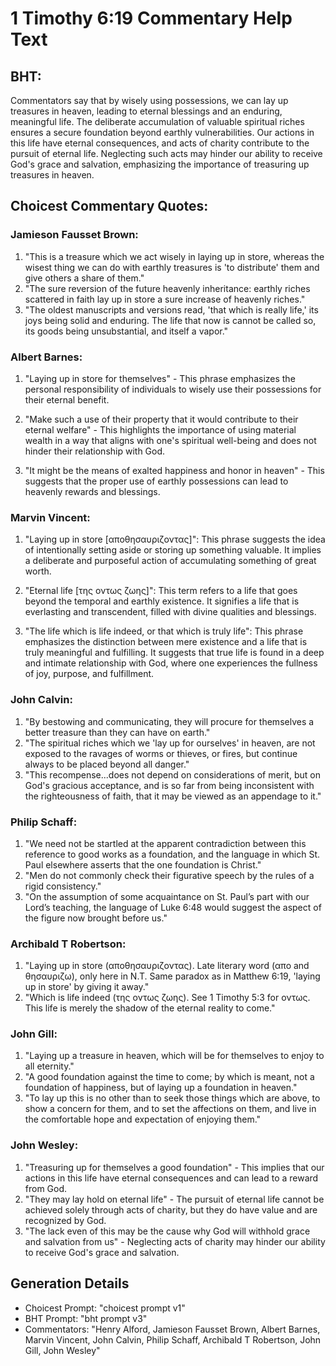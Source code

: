 # 1 Timothy 6:19 Commentary Help Text

## BHT:
Commentators say that by wisely using possessions, we can lay up treasures in heaven, leading to eternal blessings and an enduring, meaningful life. The deliberate accumulation of valuable spiritual riches ensures a secure foundation beyond earthly vulnerabilities. Our actions in this life have eternal consequences, and acts of charity contribute to the pursuit of eternal life. Neglecting such acts may hinder our ability to receive God's grace and salvation, emphasizing the importance of treasuring up treasures in heaven.

## Choicest Commentary Quotes:
### Jamieson Fausset Brown:
1. "This is a treasure which we act wisely in laying up in store, whereas the wisest thing we can do with earthly treasures is 'to distribute' them and give others a share of them."
2. "The sure reversion of the future heavenly inheritance: earthly riches scattered in faith lay up in store a sure increase of heavenly riches."
3. "The oldest manuscripts and versions read, 'that which is really life,' its joys being solid and enduring. The life that now is cannot be called so, its goods being unsubstantial, and itself a vapor."

### Albert Barnes:
1. "Laying up in store for themselves" - This phrase emphasizes the personal responsibility of individuals to wisely use their possessions for their eternal benefit. 

2. "Make such a use of their property that it would contribute to their eternal welfare" - This highlights the importance of using material wealth in a way that aligns with one's spiritual well-being and does not hinder their relationship with God. 

3. "It might be the means of exalted happiness and honor in heaven" - This suggests that the proper use of earthly possessions can lead to heavenly rewards and blessings.

### Marvin Vincent:
1. "Laying up in store [αποθησαυριζοντας]": This phrase suggests the idea of intentionally setting aside or storing up something valuable. It implies a deliberate and purposeful action of accumulating something of great worth.

2. "Eternal life [της οντως ζωης]": This term refers to a life that goes beyond the temporal and earthly existence. It signifies a life that is everlasting and transcendent, filled with divine qualities and blessings.

3. "The life which is life indeed, or that which is truly life": This phrase emphasizes the distinction between mere existence and a life that is truly meaningful and fulfilling. It suggests that true life is found in a deep and intimate relationship with God, where one experiences the fullness of joy, purpose, and fulfillment.

### John Calvin:
1. "By bestowing and communicating, they will procure for themselves a better treasure than they can have on earth."
2. "The spiritual riches which we 'lay up for ourselves' in heaven, are not exposed to the ravages of worms or thieves, or fires, but continue always to be placed beyond all danger."
3. "This recompense...does not depend on considerations of merit, but on God's gracious acceptance, and is so far from being inconsistent with the righteousness of faith, that it may be viewed as an appendage to it."

### Philip Schaff:
1. "We need not be startled at the apparent contradiction between this reference to good works as a foundation, and the language in which St. Paul elsewhere asserts that the one foundation is Christ." 
2. "Men do not commonly check their figurative speech by the rules of a rigid consistency."
3. "On the assumption of some acquaintance on St. Paul’s part with our Lord’s teaching, the language of Luke 6:48 would suggest the aspect of the figure now brought before us."

### Archibald T Robertson:
1. "Laying up in store (αποθησαυριζοντας). Late literary word (απο and θησαυριζω), only here in N.T. Same paradox as in Matthew 6:19, 'laying up in store' by giving it away."
2. "Which is life indeed (της οντως ζωης). See 1 Timothy 5:3 for οντως. This life is merely the shadow of the eternal reality to come."

### John Gill:
1. "Laying up a treasure in heaven, which will be for themselves to enjoy to all eternity."
2. "A good foundation against the time to come; by which is meant, not a foundation of happiness, but of laying up a foundation in heaven."
3. "To lay up this is no other than to seek those things which are above, to show a concern for them, and to set the affections on them, and live in the comfortable hope and expectation of enjoying them."

### John Wesley:
1. "Treasuring up for themselves a good foundation" - This implies that our actions in this life have eternal consequences and can lead to a reward from God.
2. "They may lay hold on eternal life" - The pursuit of eternal life cannot be achieved solely through acts of charity, but they do have value and are recognized by God.
3. "The lack even of this may be the cause why God will withhold grace and salvation from us" - Neglecting acts of charity may hinder our ability to receive God's grace and salvation.


## Generation Details
- Choicest Prompt: "choicest prompt v1"
- BHT Prompt: "bht prompt v3"
- Commentators: "Henry Alford, Jamieson Fausset Brown, Albert Barnes, Marvin Vincent, John Calvin, Philip Schaff, Archibald T Robertson, John Gill, John Wesley"
